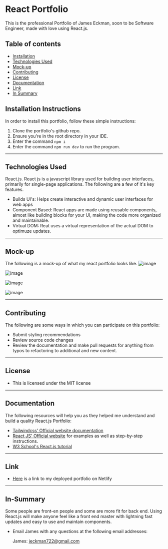 # React Portfolio

This is the professional Portfolio of James Eckman, soon to be Software Engineer, made with love using React.js.

## Table of contents

- [Installation](#Installation)
- [Technologies Used](#Technologies-Used)
- [Mock-up](#Mock-up)
- [Contributing](#Contributing)
- [License](#License)
- [Documentation](#Documentation)
- [Link](#Link)
- [In Summary](#In-Summary)

## Installation Instructions

In order to install this portfolio, follow these simple instructions:

1. Clone the portfolio's github repo.
2. Ensure you're in the root directory in your IDE.
3. Enter the command `npm i`
4. Enter the command `npm run dev` to run the program.

---

## Technologies Used

React.js. React js is a javascript library used for building user interfaces, primarily for single-page applications. 
The following are a few of it's key features.
- Builds UI's: Helps create interactive and dynamic user interfaces for web apps
- Component Based: React apps are made using reusable components, almost like building blocks for your UI, making the
  code more organized and maintainable.
- Virtual DOM: Reat uses a virtual representation of the actual DOM to optimuze updates.

---

## Mock-up

The following is a mock-up of what my react portfolio looks like.
![image](https://github.com/user-attachments/assets/fe733ae5-2afc-4cdd-a636-8749b4d6f489)

![image](https://github.com/user-attachments/assets/9def7adb-db83-45a9-b4da-5e7d6992aa74)

![image](https://github.com/user-attachments/assets/48255a76-571a-4078-b7a3-c69216160e80)

![image](https://github.com/user-attachments/assets/5fcd8573-e850-48f3-8abe-6ca4fac5ab52)


---


## Contributing

The following are some ways in which you can participate on this portfolio:

- Submit styling recommendations
- Review source code changes
- Review the documentation and make pull requests for anything from typos to refactoring to additional and new content.

---

## License

- This is licensed under the MIT license

---

## Documentation

The following resources will help you as they helped me understand and build a quality React.js Portfolio:

- [Tailwindcss' Official website documentation](https://tailwindcss.com/docs/installation)
- [React JS' Official website](https://react.dev) for examples as well as step-by-step instructions.
- [W3 School's React.js tutorial](https://www.w3schools.com/react/react_getstarted.asp)

---

## Link
- [Here]() is a link to my deployed portfolio on Netlify

---

## In-Summary

Some people are front-en people and some are more fit for back end. Using React.js will make anyone feel like a front end master with lightning
fast updates and easy to use and maintain components. 

- Email James with any questions at the following email addresses:

  James: jeckman722@gmail.com
